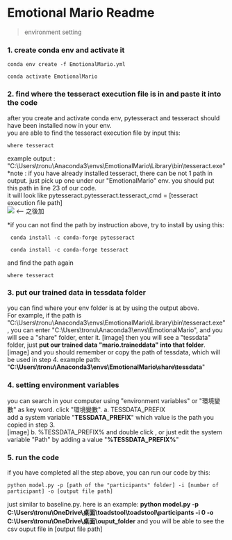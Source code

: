 # Emotional Mario Readme

> environment setting

### 1. create conda env and activate it
```
conda env create -f EmotionalMario.yml
```
```
conda activate EmotionalMario
```

### 2. find where the tesseract execution file is in and paste it into the code
after you create and activate conda env, pytesseract and tesseract should have been installed now in your env.  
you are able to find the tesseract execution file by input this: 
```
where tesseract
```
example output : "C:\Users\tronu\Anaconda3\envs\EmotionalMario\Library\bin\tesseract.exe"  
*note : if you have already installed tesseract, there can be not 1 path in output. just pick up one under our "EmotionalMario" env.
you should put this path in line 23 of our code.  
it will look like 
pytesseract.pytesseract.tesseract_cmd = [tesseract execution file path]  
![](https://i.imgur.com/qLYUmbW.png) <-- 之後加

*if you can not find the path by instruction above, try to install by using this:
```
 conda install -c conda-forge pytesseract
```
```
 conda install -c conda-forge tesseract
```
and find the path again
```
where tesseract
```

### 3. put our trained data in tessdata folder
you can find where your env folder is at by using the output above.  
For example, if the path is "C:\Users\tronu\Anaconda3\envs\EmotionalMario\Library\bin\tesseract.exe", you can enter "C:\Users\tronu\Anaconda3\envs\EmotionalMario",
and you will see a "share" folder, enter it.
[image]
then you will see a "tessdata" folder, just **put our trained data "mario.traineddata" into that folder**.
[image]
and you should remember or copy the path of tessdata, which will be used in step 4.
example path: "**C:\Users\tronu\Anaconda3\envs\EmotionalMario\share\tessdata**"

### 4. setting environment variables
you can search in your computer using "environment variables" or "環境變數" as key word.
click "環境變數".
a. TESSDATA_PREFIX  
    add a system variable "**TESSDATA_PREFIX**" which value is the path you copied in step 3.  
    [image]
b. %TESSDATA_PREFIX%
    and double click , or just edit the system variable "Path" by adding a value "**%TESSDATA_PREFIX%**"

### 5. run the code
if you have completed all the step above, you can run our code by this:
```
python model.py -p [path of the "participants" folder] -i [number of participant] -o [output file path]
```
just similar to baseline.py.
here is an example:
**python model.py -p C:\Users\tronu\OneDrive\桌面\toadstool\toadstool\participants -i 0 -o C:\Users\tronu\OneDrive\桌面\ouput_folder**
and you will be able to see the csv ouput file in [output file path]

